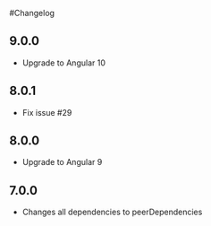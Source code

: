 #Changelog

## 9.0.0

- Upgrade to Angular 10

## 8.0.1

- Fix issue #29

## 8.0.0

- Upgrade to Angular 9

## 7.0.0

- Changes all dependencies to peerDependencies
